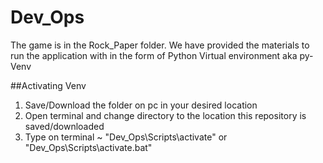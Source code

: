 # Dev_Ops
The game is in the Rock_Paper folder.
We have provided the materials to run the application with 
in the form of Python Virtual environment aka py-Venv

##Activating Venv
1. Save/Download the folder on pc in your desired location
2. Open terminal and change directory to the location this repository is saved/downloaded
3. Type on terminal ~ "Dev_Ops\Scripts\activate" or "Dev_Ops\Scripts\activate.bat" 
